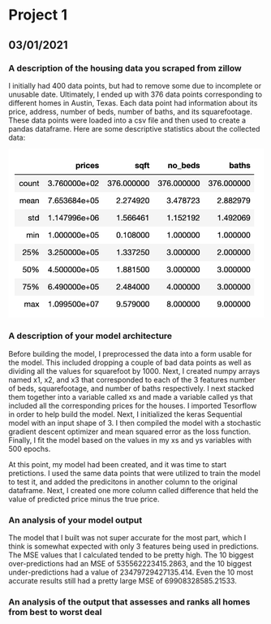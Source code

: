 # Project 1 

## 03/01/2021 

### A description of the housing data you scraped from zillow
I initially had 400 data points, but had to remove some due to incomplete or unusable date. Ultimately, I ended up with 376 data points corresponding to different homes in Austin, Texas. Each data point had information about its price, address, number of beds, number of baths, and its squarefootage. These data points were loaded into a csv file and then used to create a pandas dataframe. Here are some descriptive statistics about the collected data: 

![](graph1.png)

### A description of your model architecture
Before building the model, I preprocessed the data into a form usable for the model. This included dropping a couple of bad data points as well as dividing all the values for squarefoot by 1000. Next, I created numpy arrays named x1, x2, and x3 that corresponded to each of the 3 features number of beds, squarefootage, and number of baths respectively. I next stacked them together into a variable called xs and made a variable called ys that included all the corresponding prices for the houses. I imported Tesorflow in order to help build the model. Next, I initialized the keras Sequential model with an input shape of 3. I then compiled the model with a stochastic gradient descent optimizer and mean squared error as the loss function. Finally, I fit the model based on the values in my xs and ys variables with 500 epochs. 

At this point, my model had been created, and it was time to start pretictions. I used the same data points that were utilized to train the model to test it, and added the predicitons in another column to the original dataframe. Next, I created one more column called difference that held the value of predicted price minus the true price. 

### An analysis of your model output
The model that I built was not super accurate for the most part, which I think is somewhat expected with only 3 features being used in predictions. The MSE values that I calculated tended to be pretty high. The 10 biggest over-predictions
had an MSE of 535562223415.2863, and the 10 biggest under-predictions had a value of 23479729427135.414. Even the 10 most accurate results still had a pretty large MSE of 69908328585.21533. 

### An analysis of the output that assesses and ranks all homes from best to worst deal

